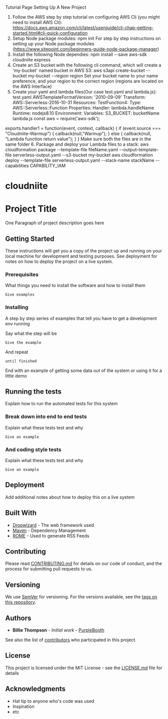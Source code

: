 Tutorial Page
Setting Up A New Project
1. Follow the AWS step by step tutorial on configuring AWS Cli (you might need to install AWS Cli):
https://docs.aws.amazon.com/cli/latest/userguide/cli-chap-getting-started.html#cli-quick-configuration
2. Setup Node package modules:
npm init
For step by step instructions on setting up your Node package modules (https://www.sitepoint.com/beginners-guide-node-package-manager)
3. Install the following Node dependies:
npm install --save aws-sdk cloudniite express
4. Create an S3 bucket with the following cli command, which will create a 'my-bucket' named bucket in AWS S3:
aws s3api create-bucket --bucket my-bucket --region region
Set your bucket name to your name preference, and your region to the correct region (regions are located on the AWS Interface)
5. Create your yaml and lambda files(Our case test.yaml and lambda.js):
test.yaml
AWSTemplateFormatVersion: '2010-09-09'
    Transform: AWS::Serverless-2016-10-31
    Resources:
    TestFunction4:
        Type: AWS::Serverless::Function
        Properties:
            Handler: lambda.handleName
            Runtime: nodejs8.10
            Environment: 
                Variables:
                    S3_BUCKET: bucketName
lambda.js
const aws = require('aws-sdk');

exports.handler1 = function(event, context, callback) {
    if (event.source === "Cloudniite-Warmup") {
        callback(null,"Warmup");
    } else {
        callback(null, "Lambda function return value");
    }
}
Make sure both the files are in the same folder
6. Package and deploy your Lambda files to a stack:
aws cloudformation package --template-file fileName.yaml --output-template-file serverless-output.yaml --s3-bucket my-bucket
aws cloudformation deploy --template-file serverless-output.yaml --stack-name stackName --capabilities CAPABILITY_IAM




# cloudniite
# Project Title

One Paragraph of project description goes here

## Getting Started

These instructions will get you a copy of the project up and running on your local machine for development and testing purposes. See deployment for notes on how to deploy the project on a live system.

### Prerequisites

What things you need to install the software and how to install them

```
Give examples
```

### Installing

A step by step series of examples that tell you have to get a development env running

Say what the step will be

```
Give the example
```

And repeat

```
until finished
```

End with an example of getting some data out of the system or using it for a little demo

## Running the tests

Explain how to run the automated tests for this system

### Break down into end to end tests

Explain what these tests test and why

```
Give an example
```

### And coding style tests

Explain what these tests test and why

```
Give an example
```

## Deployment

Add additional notes about how to deploy this on a live system

## Built With

* [Dropwizard](http://www.dropwizard.io/1.0.2/docs/) - The web framework used
* [Maven](https://maven.apache.org/) - Dependency Management
* [ROME](https://rometools.github.io/rome/) - Used to generate RSS Feeds

## Contributing

Please read [CONTRIBUTING.md](https://gist.github.com/PurpleBooth/b24679402957c63ec426) for details on our code of conduct, and the process for submitting pull requests to us.

## Versioning

We use [SemVer](http://semver.org/) for versioning. For the versions available, see the [tags on this repository](https://github.com/your/project/tags). 

## Authors

* **Billie Thompson** - *Initial work* - [PurpleBooth](https://github.com/PurpleBooth)

See also the list of [contributors](https://github.com/your/project/contributors) who participated in this project.

## License

This project is licensed under the MIT License - see the [LICENSE.md](LICENSE.md) file for details

## Acknowledgments

* Hat tip to anyone who's code was used
* Inspiration
* etc

